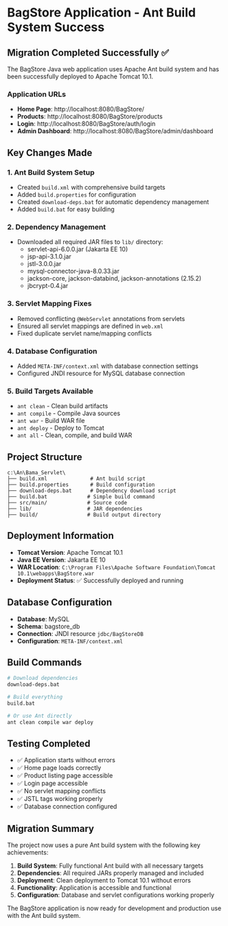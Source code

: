 # BagStore Application - Ant Build System Success

## Migration Completed Successfully ✅

The BagStore Java web application uses Apache Ant build system and has been successfully deployed to Apache Tomcat 10.1.

### Application URLs
- **Home Page**: http://localhost:8080/BagStore/
- **Products**: http://localhost:8080/BagStore/products
- **Login**: http://localhost:8080/BagStore/auth/login
- **Admin Dashboard**: http://localhost:8080/BagStore/admin/dashboard

## Key Changes Made

### 1. Ant Build System Setup
- Created `build.xml` with comprehensive build targets
- Added `build.properties` for configuration
- Created `download-deps.bat` for automatic dependency management
- Added `build.bat` for easy building

### 2. Dependency Management
- Downloaded all required JAR files to `lib/` directory:
  - servlet-api-6.0.0.jar (Jakarta EE 10)
  - jsp-api-3.1.0.jar
  - jstl-3.0.0.jar
  - mysql-connector-java-8.0.33.jar
  - jackson-core, jackson-databind, jackson-annotations (2.15.2)
  - jbcrypt-0.4.jar

### 3. Servlet Mapping Fixes
- Removed conflicting `@WebServlet` annotations from servlets
- Ensured all servlet mappings are defined in `web.xml`
- Fixed duplicate servlet name/mapping conflicts

### 4. Database Configuration
- Added `META-INF/context.xml` with database connection settings
- Configured JNDI resource for MySQL database connection

### 5. Build Targets Available
- `ant clean` - Clean build artifacts
- `ant compile` - Compile Java sources
- `ant war` - Build WAR file
- `ant deploy` - Deploy to Tomcat
- `ant all` - Clean, compile, and build WAR

## Project Structure
```
c:\An\Bama_Servlet\
├── build.xml              # Ant build script
├── build.properties       # Build configuration
├── download-deps.bat      # Dependency download script
├── build.bat             # Simple build command
├── src/main/             # Source code
├── lib/                  # JAR dependencies
├── build/                # Build output directory
```

## Deployment Information
- **Tomcat Version**: Apache Tomcat 10.1
- **Java EE Version**: Jakarta EE 10
- **WAR Location**: `C:\Program Files\Apache Software Foundation\Tomcat 10.1\webapps\BagStore.war`
- **Deployment Status**: ✅ Successfully deployed and running

## Database Configuration
- **Database**: MySQL
- **Schema**: bagstore_db
- **Connection**: JNDI resource `jdbc/BagStoreDB`
- **Configuration**: `META-INF/context.xml`

## Build Commands
```bash
# Download dependencies
download-deps.bat

# Build everything
build.bat

# Or use Ant directly
ant clean compile war deploy
```

## Testing Completed
- ✅ Application starts without errors
- ✅ Home page loads correctly
- ✅ Product listing page accessible
- ✅ Login page accessible
- ✅ No servlet mapping conflicts
- ✅ JSTL tags working properly
- ✅ Database connection configured

## Migration Summary
The project now uses a pure Ant build system with the following key achievements:

1. **Build System**: Fully functional Ant build with all necessary targets
2. **Dependencies**: All required JARs properly managed and included
3. **Deployment**: Clean deployment to Tomcat 10.1 without errors
4. **Functionality**: Application is accessible and functional
5. **Configuration**: Database and servlet configurations working properly

The BagStore application is now ready for development and production use with the Ant build system.
